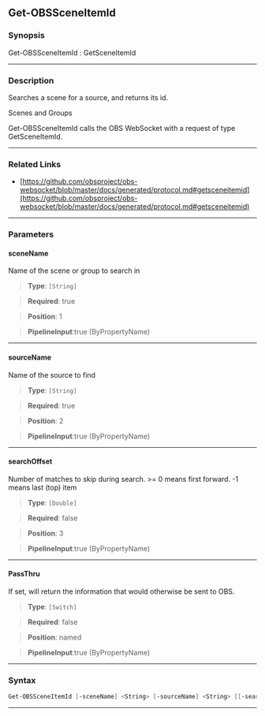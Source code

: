 Get-OBSSceneItemId
------------------
### Synopsis
Get-OBSSceneItemId : GetSceneItemId

---
### Description

Searches a scene for a source, and returns its id.

Scenes and Groups


Get-OBSSceneItemId calls the OBS WebSocket with a request of type GetSceneItemId.

---
### Related Links
* [https://github.com/obsproject/obs-websocket/blob/master/docs/generated/protocol.md#getsceneitemid](https://github.com/obsproject/obs-websocket/blob/master/docs/generated/protocol.md#getsceneitemid)



---
### Parameters
#### **sceneName**

Name of the scene or group to search in



> **Type**: ```[String]```

> **Required**: true

> **Position**: 1

> **PipelineInput**:true (ByPropertyName)



---
#### **sourceName**

Name of the source to find



> **Type**: ```[String]```

> **Required**: true

> **Position**: 2

> **PipelineInput**:true (ByPropertyName)



---
#### **searchOffset**

Number of matches to skip during search. >= 0 means first forward. -1 means last (top) item



> **Type**: ```[Double]```

> **Required**: false

> **Position**: 3

> **PipelineInput**:true (ByPropertyName)



---
#### **PassThru**

If set, will return the information that would otherwise be sent to OBS.



> **Type**: ```[Switch]```

> **Required**: false

> **Position**: named

> **PipelineInput**:true (ByPropertyName)



---
### Syntax
```PowerShell
Get-OBSSceneItemId [-sceneName] <String> [-sourceName] <String> [[-searchOffset] <Double>] [-PassThru] [<CommonParameters>]
```
---

